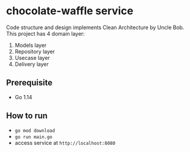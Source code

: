 # chocolate-waffle service
Code structure and design implements Clean Architecture by Uncle Bob. This project has 4 domain layer:
1. Models layer
2. Repository layer
3. Usecase layer
4. Delivery layer

## Prerequisite
* Go 1.14

## How to run
* `go mod download`
* `go run main.go`
* access service at `http://localhost:8080`
